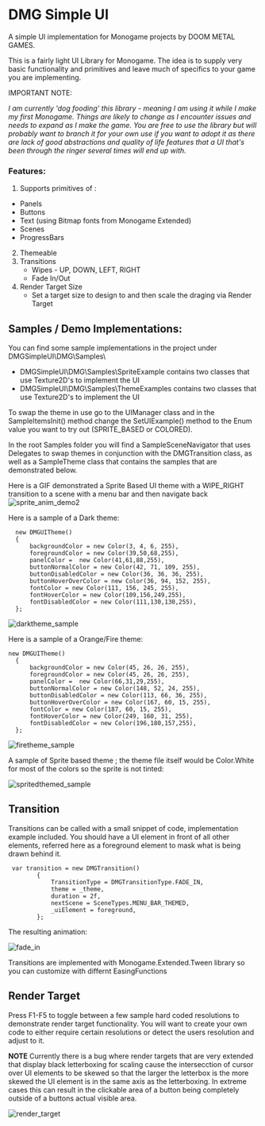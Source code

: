 # DMG Simple UI

A simple UI implementation for Monogame projects by DOOM METAL GAMES.

This is a fairly light UI Library for Monogame. The idea is to supply very basic functionality and primitives and leave much of specifics to your game you are implementing.

IMPORTANT NOTE:  

_I am currently 'dog fooding' this library - meaning I am using it while I make my first Monogame. Things are likely to change as I encounter issues and needs to expand as I make the game. You are free to use the library but will probably want to branch it for your own use if you want to adopt it as there are lack of good abstractions and quality of life features that a UI that's been through the ringer several times will end up with._

### Features:

1. Supports primitives of :
 - Panels
 - Buttons
 - Text (using Bitmap fonts from Monogame Extended)
 - Scenes
 - ProgressBars
2. Themeable
3. Transitions
   - Wipes - UP, DOWN, LEFT, RIGHT
   - Fade In/Out
4. Render Target Size
   - Set a target size to design to and then scale the draging via Render Target

## Samples / Demo Implementations:

You can find some sample implementations in the project under DMGSimpleUI\DMG\Samples\
- DMGSimpleUI\DMG\Samples\SpriteExample contains two classes that use Texture2D's to implement the UI
- DMGSimpleUI\DMG\Samples\ThemeExamples contains two classes that use Texture2D's to implement the UI
  
To swap the theme in use go to the UIManager class and in the SampleItemsInit() method change the SetUIExample() method to the Enum value you want to try out (SPRITE_BASED or COLORED).

In the root Samples folder you will find a SampleSceneNavigator that uses Delegates to swap themes in conjunction with the DMGTransition class, as well as a SampleTheme class that contains the samples that are demonstrated below.


Here is a GIF demonstrated a Sprite Based UI theme with a WIPE_RIGHT transition to a scene with a menu bar and then navigate back
![sprite_anim_demo2](https://github.com/ckidwell/DMGSimpleUI/assets/3445949/440404c9-24d0-47c4-a809-28df993af4e3)


Here is a sample of a Dark theme:

```
  new DMGUITheme()
  {
      backgroundColor = new Color(3, 4, 6, 255),
      foregroundColor = new Color(39,50,68,255),
      panelColor =  new Color(41,61,88,255),
      buttonNormalColor = new Color(42, 71, 109, 255),
      buttonDisabledColor = new Color(36, 36, 36, 255),
      buttonHoverOverColor = new Color(36, 94, 152, 255),
      fontColor = new Color(111, 156, 245, 255),
      fontHoverColor = new Color(109,156,249,255),
      fontDisabledColor = new Color(111,130,130,255),
  };
```

![darktheme_sample](https://github.com/ckidwell/DMGSimpleUI/assets/3445949/ba3fcb1e-9c1f-47bd-bc31-124e81a640aa)

Here is a sample of a Orange/Fire theme:

```
new DMGUITheme()
  {
      backgroundColor = new Color(45, 26, 26, 255),
      foregroundColor = new Color(45, 26, 26, 255),
      panelColor =  new Color(66,31,29,255),
      buttonNormalColor = new Color(148, 52, 24, 255),
      buttonDisabledColor = new Color(113, 66, 36, 255),
      buttonHoverOverColor = new Color(167, 60, 15, 255),
      fontColor = new Color(187, 60, 15, 255),
      fontHoverColor = new Color(249, 160, 31, 255),
      fontDisabledColor = new Color(196,180,157,255),
  };

```
![firetheme_sample](https://github.com/ckidwell/DMGSimpleUI/assets/3445949/4c651fa2-8b45-428f-90f1-0ceb1f4282ac)

A sample of  Sprite based theme ; the theme file itself would be Color.White for most of the colors so the sprite is not tinted:



![spritedthemed_sample](https://github.com/ckidwell/DMGSimpleUI/assets/3445949/99154c21-2669-48c6-bb66-8fe7b3e0ab04)



## Transition
Transitions can be called with a small snippet of code, implementation example included.  You should have a UI element in front of all other elements, referred here as a foreground element to mask what is being drawn behind it.


```
 var transition = new DMGTransition()
        {
            TransitionType = DMGTransitionType.FADE_IN,
            theme = _theme,
            duration = 2f,
            nextScene = SceneTypes.MENU_BAR_THEMED,
            _uiElement = foreground,
        };
```

The resulting animation:

![fade_in](https://github.com/ckidwell/DMGSimpleUI/assets/3445949/ad0f55f4-cf46-4b2c-b5bf-b7ce3b98bd77)

Transitions are implemented with Monogame.Extended.Tween library so you can customize with differnt EasingFunctions

## Render Target

Press F1-F5 to toggle between a few sample hard coded resolutions to demonstrate render target functionality. You will want to create your own code to either require certain resolutions or detect the users resolution and adjust to it.

**NOTE** Currently there is a bug where render targets that are very extended that display black letterboxing for scaling cause the intersecction of cursor over UI elements to be skewed so that the larger the letterbox is the more skewed the UI element is in the same axis as the letterboxing. In extreme cases this can result in the clickable area of a button being  completely outside of a buttons actual visible area.

![render_target](https://github.com/ckidwell/DMGSimpleUI/assets/3445949/354ccff3-8fd7-43dd-8f84-ba3dd217142c)
